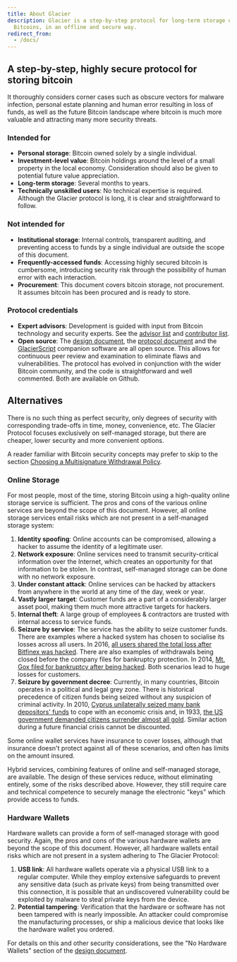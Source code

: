 ```yaml
---
title: About Glacier
description: Glacier is a step-by-step protocol for long-term storage of
  Bitcoins, in an offline and secure way.
redirect_from:
  - /docs/
---
```


## A step-by-step, highly secure protocol for storing bitcoin

It thoroughly considers corner cases such as obscure vectors for malware 
infection, personal estate planning and human error resulting in loss of funds, as 
well as the future Bitcoin landscape where bitcoin is much more valuable and 
attracting many more security threats.

### Intended for

* **Personal storage**: Bitcoin owned solely by a single individual.
* **Investment-level value**: Bitcoin holdings around the level of a small
property in the local economy. Consideration should also be given to potential
future value appreciation.
* **Long-term storage**: Several months to years.
* **Technically unskilled users**: No technical expertise is required. Although
the Glacier protocol is long, it is clear and straightforward to follow.

### Not intended for

* **Institutional storage**: Internal controls, transparent auditing, and 
preventing access to funds by a single individual are outside the scope of this 
document.
* **Frequently-accessed funds**: Accessing highly secured bitcoin is cumbersome, 
introducing security risk through the possibility of human error with each 
interaction.
* **Procurement**: This document covers bitcoin storage, not procurement. It assumes
bitcoin has been procured and is ready to store.

### Protocol credentials

* **Expert advisors**: Development is guided with input from Bitcoin technology and 
security experts. See the [advisor list](https://glacierprotocol.org/contributors/) and [contributor list](/docs/contribute/acknowledgments/).
* **Open source**: The [design document](/docs/design-doc/overview), the [protocol document](https://github.com/GlacierProtocol/glacierprotocol.github.io) 
and the [GlacierScript](https://github.com/GlacierProtocol/GlacierProtocol) companion
software are all open source. This allows for continuous peer review and
examination to eliminate flaws and vulnerabilities. The protocol has evolved in 
conjunction with the wider Bitcoin community, and the code is straightforward and 
well commented. Both are available on Github.

## Alternatives
There is no such thing as perfect security, only degrees of security with corresponding
trade-offs in time, money, convenience, etc. The Glacier Protocol focuses exclusively
on self-managed storage, but there are cheaper, lower security and more convenient options.

A reader familiar with Bitcoin security concepts may prefer to skip to the section
[Choosing a Multisignature Withdrawal Policy](/docs/overview/multi-signature-security#choosing-a-multisignature-withdrawal-policy).

### Online Storage

For most people, most of the time, storing Bitcoin using a high-quality online storage 
service is sufficient. The pros and cons of the various online services are beyond the 
scope of this document. However, all online storage services entail risks which are
not present in a self-managed storage system:

1. **Identity spoofing**: Online accounts can be compromised, allowing a hacker to
assume the identity of a legitimate user.
2. **Network exposure**: Online services need to transmit security-critical
information over the Internet, which creates an opportunity for that information
to be stolen. In contrast, self-managed storage can be done with no network
exposure.
3. **Under constant attack**: Online services can be hacked by attackers from anywhere in
the world at any time of the day, week or year.
4. **Vastly larger target**: Customer funds are a part of a considerably larger asset pool, making
them much more attractive targets for hackers.
5. **Internal theft**: A large group of employees & contractors are trusted with internal
access to service funds.
6. **Seizure by service**: The service has the ability to seize customer funds. There are
examples where a hacked system has chosen to socialise its losses across all users. In 2016, 
[all users shared the total loss after Bitfinex was hacked](http://www.bbc.com/news/technology-37009319).
There are also examples of withdrawals being closed before the company files for bankruptcy protection.
In 2014, [Mt. Gox filed for bankruptcy after being hacked](https://www.bbc.co.uk/news/technology-25233230).
Both scenarios lead to huge losses for customers.
7. **Seizure by government decree**: Currently, in many countries, Bitcoin operates in a political
and legal grey zone. There is historical precedence of citizen funds being seized without any
suspicion of criminal activity. In 2010, [Cyprus unilaterally seized many bank depositors' funds](https://www.theguardian.com/world/2013/mar/25/cyprus-bailout-deal-eu-closes-bank)
to cope with an economic crisis and, in 1933, [the US government demanded citizens surrender almost all gold](https://en.wikipedia.org/wiki/Executive_Order_6102). Similar action during a future financial
crisis cannot be discounted.

Some online wallet services have insurance to cover losses, although that
insurance doesn't protect against all of these scenarios, and often has limits
on the amount insured.

Hybrid services, combining features of online and self-managed storage, are available. The design
of these services reduce, without eliminating entirely, some of the risks described above. However,
they still require care and technical competence to securely manage the electronic "keys" which
provide access to funds.

### Hardware Wallets

Hardware wallets can provide a form of self-managed storage with good security. Again, the pros
and cons of the various hardware wallets are beyond the scope of this document. However, all
hardware wallets entail risks which are not present in a system adhering to The Glacier Protocol:

1. **USB link**: All hardware wallets operate via a physical USB link to a regular computer. While
they employ extensive safeguards to prevent any sensitive data (such as private keys) from being
transmitted over this connection, it is possible that an undiscovered vulnerability could be
exploited by malware to steal private keys from the device.
2. **Potential tampering**: Verification that the hardware or software has not been tampered with is
nearly impossible. An attacker could compromise the manufacturing processes, or ship a malicious
device that looks like the hardware wallet you ordered.

For details on this and other security considerations, see the "No Hardware Wallets" section of the
[design document](/docs/design-doc/overview).